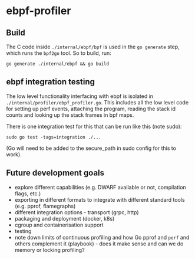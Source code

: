 # ebpf-profiler

## Build

The C code inside `./internal/ebpf/bpf` is used in the `go generate` step, which runs the `bpf2go` tool. So to build, run:
```
go generate ./internal/ebpf && go build
```

## ebpf integration testing

The low level functionality interfacing with ebpf is isolated in `./internal/profiler/ebpf_profiler.go`. This includes all the low level code for setting up perf events, attaching the program, reading the stack id counts and looking up the stack frames in bpf maps.

There is one integration test for this that can be run like this (note sudo):
```
sudo go test -tags=integration ./...
```
(Go will need to be added to the secure_path in sudo config for this to work).

## Future development goals
- explore different capabilities (e.g. DWARF available or not, compilation flags, etc.)
- exporting in different formats to integrate with different standard tools (e.g. pprof, flamegraphs) 
- different integration options - transport (grpc, http)
- packaging and deployment (docker, k8s)
- cgroup and containerisation support
- testing
- note down limits of continuous profiling and how Go pprof and `perf` and others complement it (playbook) - does it make sense and can we do memory or locking profiling?
